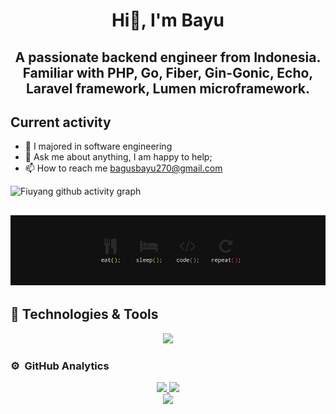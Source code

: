# <p align="center"> Hi👋, I'm Bayu </p>

## <p align="center"> A passionate backend engineer from Indonesia. Familiar with PHP, Go, Fiber, Gin-Gonic, Echo, Laravel framework, Lumen microframework. </p>

## Current activity
- 💼 I majored in software engineering
- 💬 Ask me about anything, I am happy to help;
- 📫 How to reach me bagusbayu270@gmail.com

![Fiuyang github activity graph](https://github-readme-activity-graph.vercel.app/graph?username=fiuyang&theme=tokyo-night)

## <p align="center"> <img alt="cover-github" src="https://github.com/Whyu9-9/Whyu9-9/blob/master/cover1.png"> </p>

## 🔧 Technologies & Tools
<p align="center">
 <a href="https://skillicons.dev">
    <img src="https://skillicons.dev/icons?i=golang,php,js,ts,nodejs,nest,laravel,mysql,postgres,git,docker&perline=20" />
  </a>
</p>

### ⚙️ &nbsp;GitHub Analytics
<p align="center">
<a href="https://github.com/byuang">
  <img height="180em" src="https://github-readme-stats-eight-theta.vercel.app/api?username=byuang&show_icons=true&theme=tokyonight&include_all_commits=true&count_private=true&hide_border=true"/>
  <img height="180em" src="https://github-readme-stats-eight-theta.vercel.app/api/top-langs/?username=byuang&hide_border=true&cache_seconds=60&layout=compact&langs_count=8&theme=tokyonight"/> 
  <br/>
  <img height="180em" src="https://github-readme-streak-stats.herokuapp.com/?user=byuang&theme=buefy-dark&hide_border=true&background=1a1b27"/>
  </a>
</p>


